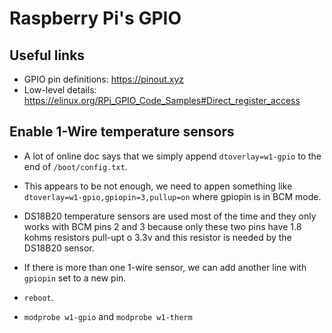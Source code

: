 # Raspberry Pi's GPIO

## Useful links

* GPIO pin definitions: https://pinout.xyz
* Low-level details: https://elinux.org/RPi_GPIO_Code_Samples#Direct_register_access

## Enable 1-Wire temperature sensors

* A lot of online doc says that we simply append `dtoverlay=w1-gpio` to the end
of `/boot/config.txt`.

* This appears to be not enough, we need to appen something like
`dtoverlay=w1-gpio,gpiopin=3,pullup=on` where gpiopin is in BCM mode.

* DS18B20 temperature sensors are used most of the time and they only works with
BCM pins 2 and 3 because only these two pins have 1.8 kohms resistors pull-upt
o 3.3v and this resistor is needed by the DS18B20 sensor.

* If there is more than one 1-wire sensor, we can add another line with `gpiopin`
set to a new pin.

* `reboot`.

* `modprobe w1-gpio` and `modprobe w1-therm`